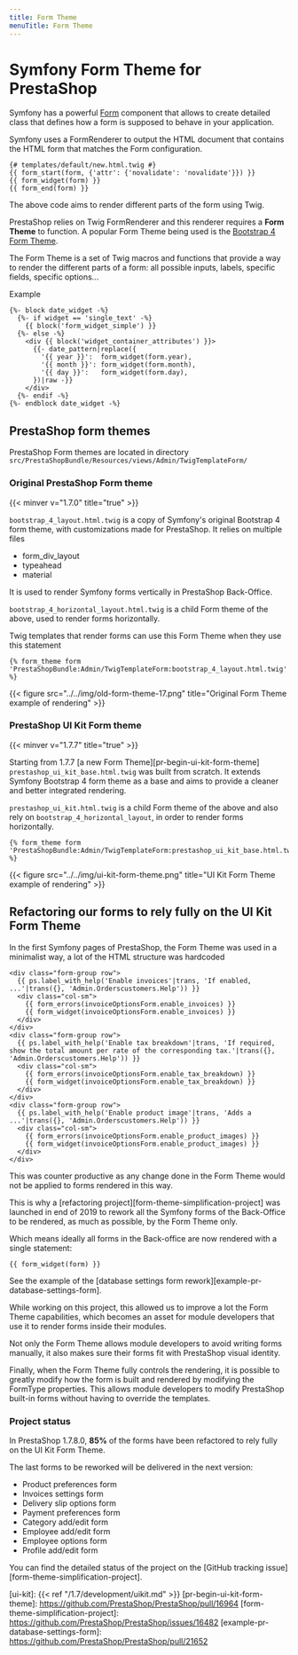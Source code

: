```yaml
---
title: Form Theme
menuTitle: Form Theme
---
```


# Symfony Form Theme for PrestaShop

Symfony has a powerful [Form][sf-form-component] component that allows to create detailed class that defines how a form is supposed to behave in your application.

Symfony uses a FormRenderer to output the HTML document that contains the HTML form that matches the Form configuration.

```
{# templates/default/new.html.twig #}
{{ form_start(form, {'attr': {'novalidate': 'novalidate'}}) }}
{{ form_widget(form) }}
{{ form_end(form) }}
```

The above code aims to render different parts of the form using Twig.

PrestaShop relies on Twig FormRenderer and this renderer requires a **Form Theme** to function. A popular Form Theme being used is the [Bootstrap 4 Form Theme][sf-bootstrap4-form-theme].

The Form Theme is a set of Twig macros and functions that provide a way to render the different parts of a form: all possible inputs, labels, specific fields, specific options...

Example
```
{%- block date_widget -%}
  {%- if widget == 'single_text' -%}
    {{ block('form_widget_simple') }}
  {%- else -%}
    <div {{ block('widget_container_attributes') }}>
      {{- date_pattern|replace({
        '{{ year }}':  form_widget(form.year),
        '{{ month }}': form_widget(form.month),
        '{{ day }}':   form_widget(form.day),
      })|raw -}}
    </div>
  {%- endif -%}
{%- endblock date_widget -%}
```

## PrestaShop form themes

PrestaShop Form themes are located in directory `src/PrestaShopBundle/Resources/views/Admin/TwigTemplateForm/`

### Original PrestaShop Form theme
{{< minver v="1.7.0" title="true" >}}

`bootstrap_4_layout.html.twig` is a copy of Symfony's original Bootstrap 4 form theme, with customizations made for PrestaShop. It relies on multiple files

- form_div_layout
- typeahead
- material

It is used to render Symfony forms vertically in PrestaShop Back-Office.

`bootstrap_4_horizontal_layout.html.twig` is a child Form theme of the above, used to render forms horizontally.

Twig templates that render forms can use this Form Theme when they use this statement
```
{% form_theme form 'PrestaShopBundle:Admin/TwigTemplateForm:bootstrap_4_layout.html.twig' %}
```

{{< figure src="../../img/old-form-theme-17.png" title="Original Form Theme example of rendering" >}}

### PrestaShop UI Kit Form theme
{{< minver v="1.7.7" title="true" >}}

Starting from 1.7.7 [a new Form Theme][pr-begin-ui-kit-form-theme] `prestashop_ui_kit_base.html.twig` was built from scratch. It extends Symfony Bootstrap 4 form theme as a base and aims to provide a cleaner and better integrated rendering.

`prestashop_ui_kit.html.twig` is a child Form theme of the above and also rely on `bootstrap_4_horizontal_layout`, in order to render forms horizontally.

```
{% form_theme form 'PrestaShopBundle:Admin/TwigTemplateForm:prestashop_ui_kit_base.html.twig' %}
```

{{< figure src="../../img/ui-kit-form-theme.png" title="UI Kit Form Theme example of rendering" >}}


## Refactoring our forms to rely fully on the UI Kit Form Theme

In the first Symfony pages of PrestaShop, the Form Theme was used in a minimalist way, a lot of the HTML structure was hardcoded
```
<div class="form-group row">
  {{ ps.label_with_help('Enable invoices'|trans, 'If enabled, ...'|trans({}, 'Admin.Orderscustomers.Help')) }}
  <div class="col-sm">
    {{ form_errors(invoiceOptionsForm.enable_invoices) }}
    {{ form_widget(invoiceOptionsForm.enable_invoices) }}
  </div>
</div>
<div class="form-group row">
  {{ ps.label_with_help('Enable tax breakdown'|trans, 'If required, show the total amount per rate of the corresponding tax.'|trans({}, 'Admin.Orderscustomers.Help')) }}
  <div class="col-sm">
    {{ form_errors(invoiceOptionsForm.enable_tax_breakdown) }}
    {{ form_widget(invoiceOptionsForm.enable_tax_breakdown) }}
  </div>
</div>
<div class="form-group row">
  {{ ps.label_with_help('Enable product image'|trans, 'Adds a ...'|trans({}, 'Admin.Orderscustomers.Help')) }}
  <div class="col-sm">
    {{ form_errors(invoiceOptionsForm.enable_product_images) }}
    {{ form_widget(invoiceOptionsForm.enable_product_images) }}
  </div>
</div>
```

This was counter productive as any change done in the Form Theme would not be applied to forms rendered in this way.

This is why a [refactoring project][form-theme-simplification-project] was launched in end of 2019 to rework all the Symfony forms of the Back-Office to be rendered, as much as possible, by the Form Theme only.

Which means ideally all forms in the Back-office are now rendered with a single statement:

```
{{ form_widget(form) }}
```

See the example of the [database settings form rework][example-pr-database-settings-form].

While working on this project, this allowed us to improve a lot the Form Theme capabilities, which becomes an asset for module developers that use it to render forms inside their modules.

Not only the Form Theme allows module developers to avoid writing forms manually, it also makes sure their forms fit with PrestaShop visual identity.

Finally, when the Form Theme fully controls the rendering, it is possible to greatly modify how the form is built and rendered by modifying the FormType properties. This allows module developers to modify PrestaShop built-in forms without having to override the templates.

### Project status

In PrestaShop 1.7.8.0, **85%** of the forms have been refactored to rely fully on the UI Kit Form Theme.

The last forms to be reworked will be delivered in the next version:
- Product preferences form
- Invoices settings form
- Delivery slip options form
- Payment preferences form
- Category add/edit form
- Employee add/edit form
- Employee options form
- Profile add/edit form

You can find the detailed status of the project on the [GitHub tracking issue][form-theme-simplification-project].


[sf-form-component]: https://symfony.com/doc/current/forms.html
[sf-bootstrap4-form-theme]: https://symfony.com/doc/current/form/bootstrap4.html
[ui-kit]: {{< ref "/1.7/development/uikit.md" >}}
[pr-begin-ui-kit-form-theme]: https://github.com/PrestaShop/PrestaShop/pull/16964
[form-theme-simplification-project]: https://github.com/PrestaShop/PrestaShop/issues/16482
[example-pr-database-settings-form]: https://github.com/PrestaShop/PrestaShop/pull/21652
